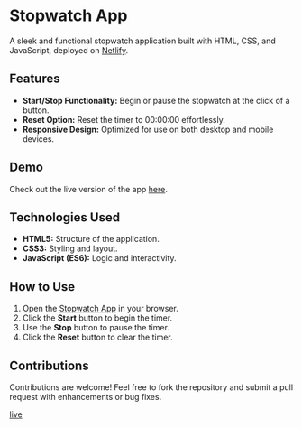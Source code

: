 # Stopwatch App

A sleek and functional stopwatch application built with HTML, CSS, and JavaScript, deployed on [Netlify](https://stop-watch-y.netlify.app/).

## Features

- **Start/Stop Functionality:** Begin or pause the stopwatch at the click of a button.
- **Reset Option:** Reset the timer to 00:00:00 effortlessly.
- **Responsive Design:** Optimized for use on both desktop and mobile devices.

## Demo

Check out the live version of the app [here](https://stop-watch-y.netlify.app/).

## Technologies Used

- **HTML5:** Structure of the application.
- **CSS3:** Styling and layout.
- **JavaScript (ES6):** Logic and interactivity.

## How to Use

1. Open the [Stopwatch App](https://stop-watch-y.netlify.app/) in your browser.
2. Click the **Start** button to begin the timer.
3. Use the **Stop** button to pause the timer.
4. Click the **Reset** button to clear the timer.

## Contributions

Contributions are welcome! Feel free to fork the repository and submit a pull request with enhancements or bug fixes.


[live](https://stop-watch-y.netlify.app/)
